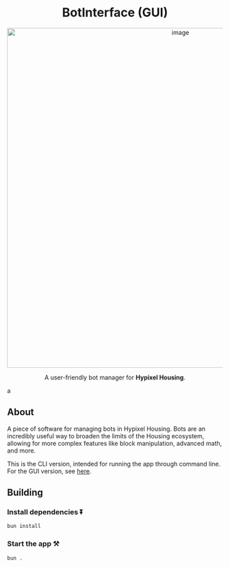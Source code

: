 <div align="center"> 
  
# BotInterface (GUI)

<img width=794 alt=image src="">

A user-friendly bot manager for **Hypixel Housing**.
</div>
a

## About

A piece of software for managing bots in Hypixel Housing. Bots are an incredibly useful way to broaden the limits of the Housing ecosystem, allowing for more complex features like block manipulation, advanced math, and more.

This is the CLI version, intended for running the app through command line. For the GUI version, see [here](https://github.com/Wekendd/botinterface-gui).

## Building
### Install dependencies ⏬
```bash
bun install
```
### Start the app ⚒️
```bash
bun .
```